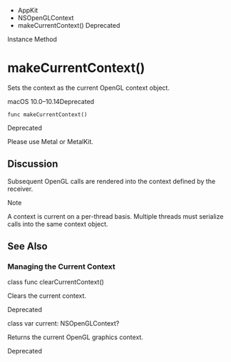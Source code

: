 

- AppKit
- NSOpenGLContext
-  makeCurrentContext() Deprecated

Instance Method

# makeCurrentContext()

Sets the context as the current OpenGL context object.

macOS 10.0–10.14Deprecated

``` source
func makeCurrentContext()
```

Deprecated

Please use Metal or MetalKit.

## Discussion

Subsequent OpenGL calls are rendered into the context defined by the receiver.

Note

A context is current on a per-thread basis. Multiple threads must serialize calls into the same context object.

## See Also

### Managing the Current Context

class func clearCurrentContext()

Clears the current context.

Deprecated

class var current: NSOpenGLContext?

Returns the current OpenGL graphics context.

Deprecated

